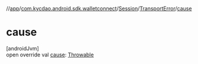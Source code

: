//[app](../../../../index.md)/[com.kycdao.android.sdk.walletconnect](../../index.md)/[Session](../index.md)/[TransportError](index.md)/[cause](cause.md)

# cause

[androidJvm]\
open override val [cause](cause.md): [Throwable](https://kotlinlang.org/api/latest/jvm/stdlib/kotlin/-throwable/index.html)
